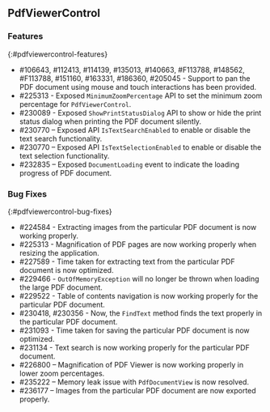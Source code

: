 ## PdfViewerControl

### Features
{:#pdfviewercontrol-features}

* \#106643, \#112413, \#114139, \#135013, \#140663, \#F113788, \#148562, \#F113788, \#151160, \#163331, \#186360, \#205045 - Support to pan the PDF document using mouse and touch interactions has been provided.
* \#225313 - Exposed `MinimumZoomPercentage` API to set the minimum zoom percentage for `PdfViewerControl`.
* \#230089 - Exposed `ShowPrintStatusDialog` API to show or hide the print status dialog when printing the PDF document silently.
* \#230770 – Exposed API `IsTextSearchEnabled` to enable or disable the text search functionality.
* \#230770 – Exposed API `IsTextSelectionEnabled` to enable or disable the text selection functionality.
* \#232835 – Exposed `DocumentLoading` event to indicate the loading progress of PDF document.

### Bug Fixes
{:#pdfviewercontrol-bug-fixes}

* \#224584 - Extracting images from the particular PDF document is now working properly.
* \#225313 - Magnification of PDF pages are now working properly when resizing the application.
* \#227589 - Time taken for extracting text from the particular PDF document is now optimized.
* \#229466 - `OutOfMemoryException` will no longer be thrown when loading the large PDF document.
* \#229522 - Table of contents navigation is now working properly for the particular PDF document.
* \#230418, \#230356 - Now, the `FindText` method finds the text properly in the particular PDF document.
* \#231093 - Time taken for saving the particular PDF document is now optimized.
* \#231134 - Text search is now working properly for the particular PDF document.
* \#226800 – Magnification of PDF Viewer is now working properly in lower zoom percentages.
* \#235222 – Memory leak issue with `PdfDocumentView` is now resolved.
* \#236177 – Images from the particular PDF document are now exported properly.